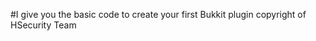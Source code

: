 #I give you the basic code to create your first Bukkit plugin 
            copyright of HSecurity Team

